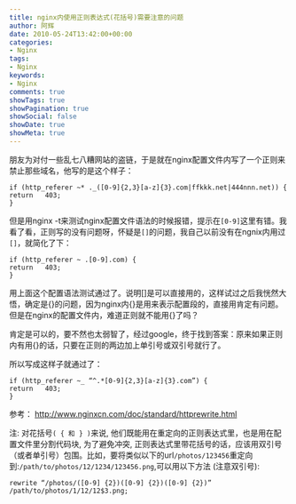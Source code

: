 ```yaml
---
title: nginx内使用正则表达式(花括号)需要注意的问题
author: 阿辉
date: 2010-05-24T13:42:00+00:00
categories:
- Nginx
tags:
- Nginx
keywords:
- Nginx
comments: true
showTags: true
showPagination: true
showSocial: false
showDate: true
showMeta: true
---
```

朋友为对付一些乱七八糟网站的盗链，于是就在nginx配置文件内写了一个正则来禁止那些域名，他写的是这个样子：
```
if (http_referer ~* ._([0-9]{2,3}[a-z]{3}.com|ffkkk.net|444nnn.net)) {
return   403;
}
```
但是用nginx -t来测试nginx配置文件语法的时候报错，提示在`[0-9]`这里有错。我看了看，正则写的没有问题呀，怀疑是`[]`的问题，我自己以前没有在ngnix内用过`[]`，就简化了下：
```
if (http_referer ~ .[0-9].com) {
return   403;
}
```
<!--more-->
用上面这个配置语法测试通过了。说明[]是可以直接用的，这样试过之后我恍然大悟，确定是{}的问题，因为nginx内{}是用来表示配置段的，直接用肯定有问题。但是在nginx的配置文件内，难道正则就不能用{}了吗？

肯定是可以的，要不然也太弱智了，经过google，终于找到答案：原来如果正则内有用{}的话，只要在正则的两边加上单引号或双引号就行了。

所以写成这样子就通过了：
```
if (http_referer ~_ “^.*[0-9]{2,3}[a-z]{3}.com”) {
return   403;
}
```

参考：
http://www.nginxcn.com/doc/standard/httprewrite.html

注: 对花括号`( { 和 } )`来说, 他们既能用在重定向的正则表达式里，也是用在配置文件里分割代码块, 为了避免冲突, 正则表达式里带花括号的话，应该用双引号（或者单引号）包围。比如，要将类似以下的url`/photos/123456`重定向到:`/path/to/photos/12/1234/123456.png`,可以用以下方法 (注意双引号):
```
rewrite “/photos/([0-9] {2})([0-9] {2})([0-9] {2})” /path/to/photos/1/12/12$3.png;
```